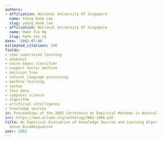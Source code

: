 ```yaml
---
authors:
- affiliation: National University Of Singapore
  name: Yoong Keok Lee
  slug: yoong_keok_lee
- affiliation: National University Of Singapore
  name: Hwee Tou Ng
  slug: hwee_tou_ng
date: '2002-07-06'
estimated_citations: 346
fields:
- semi supervised learning
- adaboost
- naive bayes classifier
- support vector machine
- decision tree
- natural language processing
- machine learning
- syntax
- test data
- computer science
- algorithm
- artificial intelligence
- knowledge sources
in: Proceedings of the 2002 Conference on Empirical Methods in Natural Language Processing
src: https://www.aclweb.org/anthology/W02-1006.pdf
title: An Empirical Evaluation of Knowledge Sources and Learning Algorithms for Word
  Sense Disambiguation
year: 2002
---
```


